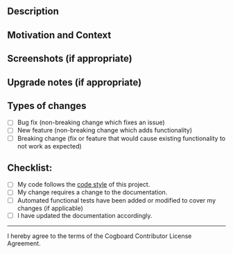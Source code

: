 <!--- Provide a general summary of your changes in the Title above (if possible start with issue number with # prefix) -->
<!--- Example: #123 - Some description -->

<!--- Remember to use appropriate Labels - this will help to group pull requests in release notes -->

## Description

<!--- Describe your changes in detail -->

## Motivation and Context

<!--- Why is this change required? What problem does it solve? -->
<!--- If it fixes an open issue, please link to the issue here. -->

## Screenshots (if appropriate)

## Upgrade notes (if appropriate)

<!-- What changes user have to do in order to migrate from the previous version to the version with this feature -->

## Types of changes

<!--- What types of changes does your code introduce? Put an `x` in all the boxes that apply: -->

- [ ] Bug fix (non-breaking change which fixes an issue)
- [ ] New feature (non-breaking change which adds functionality)
- [ ] Breaking change (fix or feature that would cause existing functionality to not work as expected)

## Checklist:

<!--- Go over all the following points, and put an `x` in all the boxes that apply. -->
<!--- If you're unsure about any of these, don't hesitate to ask. We're here to help! -->

- [ ] My code follows the [code style](https://github.com/Cognifide/cogboard/blob/master/CONTRIBUTING.md#coding-conventions) of this project.
- [ ] My change requires a change to the documentation.
- [ ] Automated functional tests have been added or modified to cover my changes (if applicable)
- [ ] I have updated the documentation accordingly.

---

I hereby agree to the terms of the Cogboard Contributor License Agreement.
